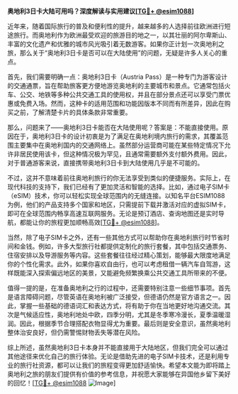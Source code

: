 **奥地利3日卡大陆可用吗？深度解读与实用建议[[TG💪+ @esim1088](https://t.me/s/esim1088)]**

近年来，随着国际旅行的普及和便利性的提升，越来越多的人选择前往欧洲进行短途旅行。而奥地利作为欧洲最受欢迎的旅游目的地之一，以其壮丽的阿尔卑斯山、丰富的文化遗产和优雅的城市风光吸引着无数游客。如果你正计划一次奥地利之旅，那么关于“奥地利3日卡是否可以在大陆使用”的问题，无疑是许多人关心的重点。

首先，我们需要明确一点：奥地利3日卡（Austria Pass）是一种专门为游客设计的交通通票，旨在帮助旅客更方便地游览奥地利的主要城市和景点。它通常包括火车、公交、地铁等多种公共交通工具的使用权，并且在部分景点还可以享受门票优惠或免费入场。然而，这种卡的适用范围和功能因版本不同而有所差异，因此在购买之前，了解清楚卡片的具体条款非常重要。

那么，问题来了——奥地利3日卡能否在大陆使用呢？答案是：不能直接使用。原因在于，奥地利3日卡的设计初衷是为了满足在奥地利境内旅行的需求，其覆盖范围主要集中在奥地利国内的交通网络上。虽然部分运营商可能在某些特定情况下允许非居民使用该卡，但这种情况极为罕见，且通常需要额外支付额外费用。因此，对于普通游客来说，直接携带奥地利3日卡到大陆使用几乎是不可能的。

不过，这并不意味着前往奥地利旅行的你无法享受到类似的便捷服务。实际上，在现代科技的支持下，我们已经有了更加灵活和智能的选择。比如，通过电子SIM卡（eSIM）技术，你可以轻松实现全球范围内的无缝连接。以知名平台ESIM1088为例，他们的产品支持多个国家和地区，只需提前下载并激活对应的虚拟SIM卡，即可在全球范围内畅享高速互联网服务。无论是预订酒店、查询地图还是实时导航，都能让你的旅程更加顺畅高效[[TG💪+ @esim1088](https://t.me/s/esim1088)]。

当然，除了电子SIM卡之外，还有一些其他方式可以帮助你在奥地利旅行时节省时间和金钱。例如，许多大型旅行社都提供定制化的旅行套餐，其中包括交通票务、住宿安排以及导游服务等内容。这些套餐往往经过精心策划，能够最大限度地满足你的个性化需求。此外，如果你喜欢自由行，也可以考虑租借一辆汽车自驾游，这样既能深入探索偏远地区的美景，又能避免频繁换乘公共交通工具所带来的不便。

值得一提的是，在准备奥地利之行的过程中，还需要特别注意一些细节事项。首先是语言障碍问题，尽管英语在奥地利被广泛接受，但德语仍然是官方语言之一。因此，掌握一些基础的德语词汇和表达方式，将有助于你在当地更好地沟通交流。其次是气候适应性，奥地利地处中欧，四季分明，尤其是冬季寒冷漫长，夏季温暖湿润。因此，根据季节合理搭配衣物显得尤为重要。最后则是安全意识，虽然奥地利整体治安良好，但仍需警惕财物丢失等潜在风险。

综上所述，虽然奥地利3日卡本身并不能直接用于大陆地区，但我们完全可以通过其他途径来优化自己的旅行体验。无论是借助先进的电子SIM卡技术，还是利用专业的旅行社资源，都可以让我们的旅程变得更加舒适愉快。希望本文能为即将踏上奥地利之旅的朋友们提供有价值的参考信息，并祝愿大家能够在异国他乡留下美好的回忆！[[TG💪+ @esim1088](https://t.me/s/esim1088) ![Image](https://i.postimg.cc/4NQfJmqS/Snipaste-2025-05-13-00-14-12.png)]